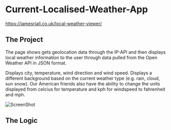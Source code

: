 # Current-Localised-Weather-App

https://jamesriall.co.uk/local-weather-viewer/

## The Project

The page shows gets geolocation data through the IP-API and then displays local weather information to the user through data pulled from the Open Weather API in JSON format.

Displays city, temperature, wind direction and wind speed. Displays a different background based on the current weather type (e.g. rain, cloud, sun snow). Our American friends also have the ability to change the units displayed from celcius for temperature and kph for windspeed to fahrenheit and mph.

![ScreenShot](http://res.cloudinary.com/jamesriall/image/upload/v1513605316/weather-image_ruuryh.png)

## The Logic
